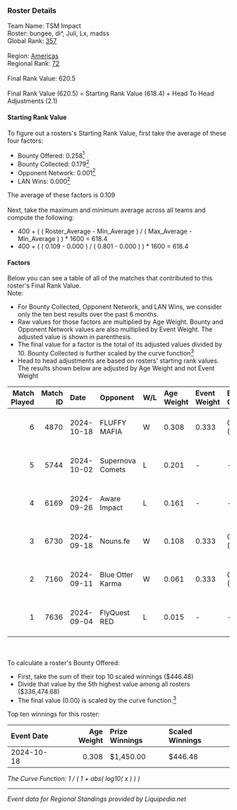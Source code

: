 ### Roster Details<br />
Team Name: TSM Impact<br />
Roster: bungee, di^, Juli, Lx, madss<br />
Global Rank: [357](../standings_global.md)<br />
<br />
Region: [Americas]( ../standings_americas.md)<br />
Regional Rank: [72]( ../standings_americas.md)<br />
<br />
Final Rank Value:  620.5<br />
<br />
Final Rank Value (620.5) = Starting Rank Value (618.4) + Head To Head Adjustments (2.1)<br />

#### Starting Rank Value<br />
To figure out a rosters's Starting Rank Value, first take the average of these four factors:<br />
- Bounty Offered: 0.258[<sup>1</sup>](#table2)
- Bounty Collected: 0.179[<sup>2</sup>](#table1)
- Opponent Network: 0.001[<sup>2</sup>](#table1)
- LAN Wins: 0.000[<sup>2</sup>](#table1)

The average of these factors is 0.109<br />
<br />
Next, take the maximum and minimum average across all teams and compute the following:<br />
- 400 + ( ( Roster_Average - Min_Average ) / ( Max_Average - Min_Average ) ) * 1600 = 618.4
- 400 + ( ( 0.109 - 0.000 ) / ( 0.801 - 0.000 ) ) * 1600 = 618.4


#### Factors<br />
Below you can see a table of all of the matches that contributed to this roster's Final Rank Value.<br />
Note:<br />

- For Bounty Collected, Opponent Network, and LAN Wins, we consider only the ten best results over the past 6 months.
- Raw values for those factors are multiplied by Age Weight. Bounty and Opponent Network values are also multiplied by Event Weight. The adjusted value is shown in parenthesis.
- The final value for a factor is the total of its adjusted values divided by 10. Bounty Collected is further scaled by the curve function[<sup>3</sup>](#curveFunction)
- Head to head adjustments are based on rosters' starting rank values. The results shown below are adjusted by Age Weight and not Event Weight
<span id="table1"></span><br />


| Match Played | Match ID | Date       | Opponent         | W/L | Age Weight | Event Weight | Bounty Collected | Opponent Network | LAN Wins  | H2H Adj. | Roster                       |
| -: | -: | :- | :- | :- | :- | :- | :- | :- | :- | -: | :- |
|            6 |     4870 | 2024-10-18 | FLUFFY MAFIA     | W   | 0.308      | 0.333        | 0.002 (0.000)    | 0.026 (0.003)    | 0 (0.000) |     5.04 | bungee, di^, Juli, Lx, madss |
|            5 |     5744 | 2024-10-02 | Supernova Comets | L   | 0.201      | -            | -                | -                | -         |    -2.66 | bungee, di^, Juli, Lx, madss |
|            4 |     6169 | 2024-09-26 | Aware Impact     | L   | 0.161      | -            | -                | -                | -         |    -2.67 | bungee, di^, Juli, Lx, madss |
|            3 |     6730 | 2024-09-18 | Nouns.fe         | W   | 0.108      | 0.333        | 0.001 (0.000)    | 0.071 (0.003)    | 0 (0.000) |     1.68 | bungee, di^, Juli, Lx, madss |
|            2 |     7160 | 2024-09-11 | Blue Otter Karma | W   | 0.061      | 0.333        | 0.001 (0.000)    | 0.006 (0.000)    | 0 (0.000) |     0.93 | bungee, di^, Juli, Lx, madss |
|            1 |     7636 | 2024-09-04 | FlyQuest RED     | L   | 0.015      | -            | -                | -                | -         |    -0.20 | bungee, di^, Juli, Lx, madss |

<br />
<span id="table2"></span><br />
To calculate a roster's Bounty Offered:<br />

- First, take the sum of their top 10 scaled winnings ($446.48)
- Divide that value by the 5th highest value among all rosters ($336,474.68)
- The final value (0.00) is scaled by the curve function.[<sup>3</sup>](#curveFunction)

Top ten winnings for this roster:<br />

| Event Date | Age Weight | Prize Winnings | Scaled Winnings |
| :- | -: | :- | :- |
| 2024-10-18 |      0.308 | $1,450.00      | $446.48         |


<span id="curveFunction"></span>_The Curve Function: 1 / ( 1 + abs( log10( x ) ) )_<br />

---
_Event data for Regional Standings provided by Liquipedia.net_<br />
